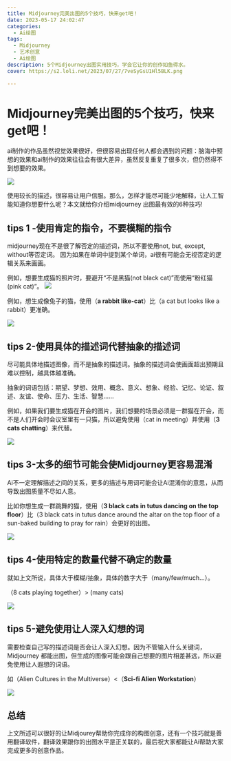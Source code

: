 ```yaml
---
title: Midjourney完美出图的5个技巧，快来get吧！
date: 2023-05-17 24:02:47
categories:
  - Ai绘图
tags:
  - Midjourney
  - 艺术创意
  - Ai绘图
description: 5个Midjourney出图实用技巧，学会它让你的创作如鱼得水。
cover: https://s2.loli.net/2023/07/27/7veSyGsU1Hl5BLK.png

---
```

# Midjourney完美出图的5个技巧，快来get吧！
ai制作的作品虽然视觉效果很好，但很容易出现任何人都会遇到的问题：脑海中预想的效果和ai制作的效果往往会有很大差异，虽然反复重复了很多次，但仍然得不到想要的效果。

![](https://s2.loli.net/2023/07/27/7veSyGsU1Hl5BLK.png)

使用较长的描述，很容易让用户信服。那么，怎样才能尽可能少地解释，让人工智能知道你想要什么呢？本文就给你介绍midjourney 出图最有效的6种技巧!

## tips 1 -使用肯定的指令，不要模糊的指令

midjourney现在不是很了解否定的描述词，所以不要使用not, but, except, without等否定词。
因为如果在单词中提到某个单词，ai很有可能会无视否定的逻辑关系来画画。

例如，想要生成猫的照片时，要避开“不是黑猫(not black cat)”而使用“粉红猫(pink cat)”。
![](https://s2.loli.net/2023/07/27/o6WyzEN8nTxFPd9.png)

例如，想生成像兔子的猫，使用（**a rabbit like-cat**）比（a cat but looks like a rabbit）更准确。

![](https://s2.loli.net/2023/07/27/iTeU1mc47dER3ft.png)

## tips 2-使用具体的描述词代替抽象的描述词

尽可能具体地描述图像，而不是抽象的描述词。抽象的描述词会使画面超出预期且难以控制，越具体越准确。

抽象的词语包括：期望、梦想、效用、概念、意义、想象、经验、记忆、论证、叙述、友谊、使命、压力、生活、智慧……

例如，如果我们要生成猫在开会的图片，我们想要的场景必须是一群猫在开会，而不是人们开会时会议室里有一只猫，所以避免使用（cat in meeting）并使用（**3 cats chatting**）来代替。

![](https://s2.loli.net/2023/07/27/DSHou3AfOYTsI4r.png)

## tips 3-太多的细节可能会使Midjourney更容易混淆

Ai不一定理解描述之间的关系，更多的描述与用词可能会让Ai混淆你的意思，从而导致出图质量不尽如人意。

比如你想生成一群跳舞的猫，使用（**3 black cats in tutus dancing on the top floor**）比（3 black cats in tutus dance around the altar on the top floor of a sun-baked building to pray for rain）会更好的出图。

![](https://s2.loli.net/2023/07/27/8q3OdWeA1TDlJjS.png)

## tips 4-使用特定的数量代替不确定的数量

就如上文所说，具体大于模糊/抽象，具体的数字大于（many/few/much...）。

（8 cats playing together）> (many cats)

![](https://s2.loli.net/2023/07/27/xMHkLTh5o9nubNO.png)

## tips 5-避免使用让人深入幻想的词

需要检查自己写的描述词是否会让人深入幻想。因为不管输入什么关键词，Midjourney 都能出图，但生成的图像可能会跟自己想要的图片相差甚远，所以避免使用让人遐想的词语。

如（Alien Cultures in the Multiverse）<（**Sci-fi Alien Workstation**）

![](https://s2.loli.net/2023/07/27/puAetFhPWnLUbTJ.png)

## 总结

上文所述可以很好的让Midjourey帮助你完成你的构图创意，还有一个技巧就是善用翻译软件，翻译效果跟你的出图水平是正关联的，最后祝大家都能让Ai帮助大家完成更多的创意作品。




